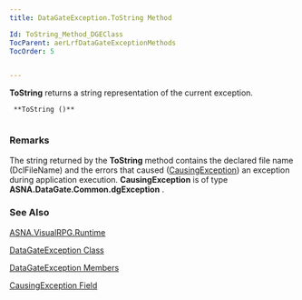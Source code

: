 ```yaml
---
title: DataGateException.ToString Method

Id: ToString_Method_DGEClass
TocParent: aerLrfDataGateExceptionMethods
TocOrder: 5


---
```


**ToString** returns a string representation of the current exception. 

```
 **ToString ()** 
        
```

### Remarks
The string returned by the **ToString** method contains the declared file name (DclFileName) and the errors that caused ([CausingException](ecrLrfCausingExceptionFieldDataGateExceptionClass.html)) an exception during application execution. **CausingException** is of type **ASNA.DataGate.Common.dgException** . 

### See Also
[ASNA.VisualRPG.Runtime](ecrLrfRuntimeNamespace.html)

[DataGateException Class](ecrLrfDataGateExceptionClass.html)

[DataGateException Members](ecrLrfDataGateExceptionMembers.html)

[CausingException Field](ecrLrfCausingExceptionFieldDataGateExceptionClass.html) 
